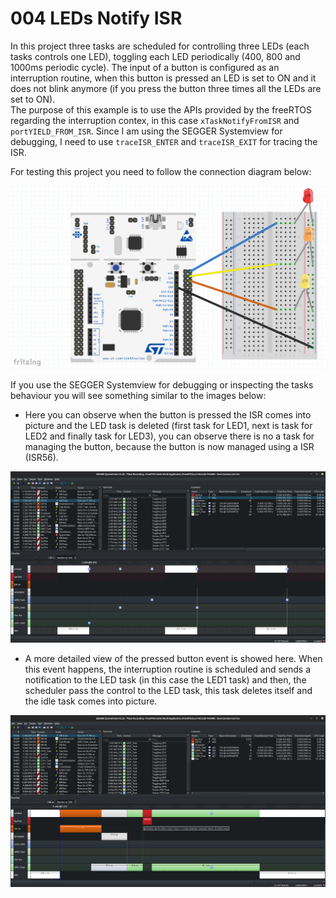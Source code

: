 # 004 LEDs Notify ISR

In this project three tasks are scheduled for controlling three LEDs (each tasks controls one LED), toggling each LED periodically (400, 800 and 1000ms periodic cycle). The input of a button is configured as an interruption routine, when this button is pressed an LED is set to ON and it does not blink anymore (if you press the button three times all the LEDs are set to ON).   
The purpose of this example is to use the APIs provided by the freeRTOS regarding the interruption contex, in this case ```xTaskNotifyFromISR``` and ```portYIELD_FROM_ISR```. Since I am using the SEGGER Systemview for debugging, I need to use ```traceISR_ENTER``` and ```traceISR_EXIT``` for tracing the ISR.

For testing this project you need to follow the connection diagram below:

![Alt text](../002LEDs/doc/nucleo-freertos-002LEDs.png)

If you use the SEGGER Systemview for debugging or inspecting the tasks behaviour you will see something similar to the images below:

- Here you can observe when the button is pressed the ISR comes into picture and the LED task is deleted (first task for LED1, next is task for LED2 and finally task for LED3), you can observe there is no a task for managing the button, because the button is now managed using a ISR (ISR56).

![Alt text](doc/004_LEDs_ISR.png)

- A more detailed view of the pressed button event is showed here. When this event happens, the interruption routine is scheduled and sends a notification to the LED task (in this case the LED1 task) and then, the scheduler pass the control to the LED task, this task deletes itself and the idle task comes into picture.

![Alt text](doc/004_LED1_zoom.png)
